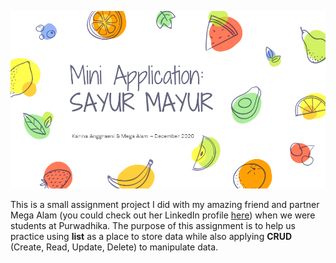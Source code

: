 ![Cover](https://github.com/karina-anggraeni/Sayur-Mayur-Mini-App/blob/main/Sample%20Image/Sayur%20Mayur%20-%20Cover.png)

This is a small assignment project I did with my amazing friend and partner Mega Alam (you could check out her LinkedIn profile [here](https://id.linkedin.com/in/mega-alam-777448164)) when we were students at Purwadhika.
The purpose of this assignment is to help us practice using **list** as a place to store data while also applying **CRUD** (Create, Read, Update, Delete) to manipulate data.
